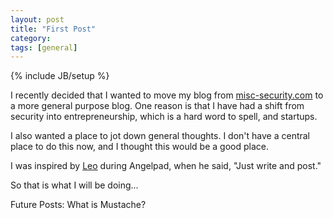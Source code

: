 ```yaml
---
layout: post
title: "First Post"
category: 
tags: [general]
---
```

{% include JB/setup %}

I recently decided that I wanted to move my blog from [misc-security.com](http://misc-security.com) to a more general purpose blog. One reason is that I have had a shift from security into entrepreneurship, which is a hard word to spell, and startups.

I also wanted a place to jot down general thoughts. I don't have a central place to do this now, and I thought this would be a good place.

I was inspired by [Leo](http://leostartsup.com/) during Angelpad, when he said, "Just write and post."

So that is what I will be doing...

Future Posts:
What is Mustache?





